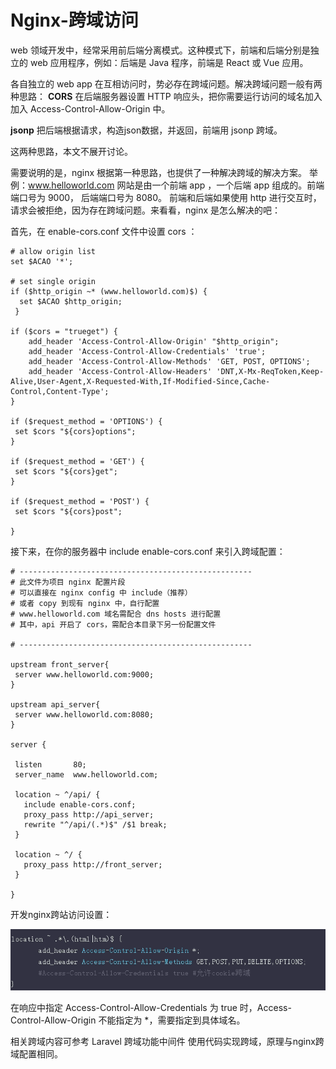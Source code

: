# Nginx-跨域访问

web 领域开发中，经常采用前后端分离模式。这种模式下，前端和后端分别是独立的 web 应用程序，例如：后端是 Java 程序，前端是 React 或 Vue 应用。

各自独立的 web app 在互相访问时，势必存在跨域问题。解决跨域问题一般有两种思路：
**CORS**
在后端服务器设置 HTTP 响应头，把你需要运行访问的域名加入加入 Access-Control-Allow-Origin 中。

**jsonp**
把后端根据请求，构造json数据，并返回，前端用 jsonp 跨域。

这两种思路，本文不展开讨论。

需要说明的是，nginx 根据第一种思路，也提供了一种解决跨域的解决方案。
举例：www.helloworld.com 网站是由一个前端 app ，一个后端 app 组成的。前端端口号为 9000， 后端端口号为 8080。
前端和后端如果使用 http 进行交互时，请求会被拒绝，因为存在跨域问题。来看看，nginx 是怎么解决的吧：

首先，在 enable-cors.conf 文件中设置 cors ：

```
# allow origin list 
set $ACAO '*';
 
# set single origin 
if ($http_origin ~* (www.helloworld.com)$) {
  set $ACAO $http_origin;
 }
 
if ($cors = "trueget") {
    add_header 'Access-Control-Allow-Origin' "$http_origin";
    add_header 'Access-Control-Allow-Credentials' 'true'; 
    add_header 'Access-Control-Allow-Methods' 'GET, POST, OPTIONS'; 
    add_header 'Access-Control-Allow-Headers' 'DNT,X-Mx-ReqToken,Keep-Alive,User-Agent,X-Requested-With,If-Modified-Since,Cache-Control,Content-Type'; 
}
 
if ($request_method = 'OPTIONS') { 
 set $cors "${cors}options"; 
}
 
if ($request_method = 'GET') { 
 set $cors "${cors}get"; 
}
 
if ($request_method = 'POST') { 
 set $cors "${cors}post";

}
```

接下来，在你的服务器中 include enable-cors.conf 来引入跨域配置：

```
# ----------------------------------------------------
# 此文件为项目 nginx 配置片段 
# 可以直接在 nginx config 中 include（推荐） 
# 或者 copy 到现有 nginx 中，自行配置 
# www.helloworld.com 域名需配合 dns hosts 进行配置 
# 其中，api 开启了 cors，需配合本目录下另一份配置文件
 
# ----------------------------------------------------
 
upstream front_server{ 
 server www.helloworld.com:9000; 
}
 
upstream api_server{ 
 server www.helloworld.com:8080; 
}
 
server {
 
 listen       80; 
 server_name  www.helloworld.com; 
 
 location ~ ^/api/ { 
   include enable-cors.conf; 
   proxy_pass http://api_server; 
   rewrite "^/api/(.*)$" /$1 break; 
 }
 
 location ~ ^/ { 
   proxy_pass http://front_server; 
 }
 
}
```



开发nginx跨站访问设置：

![](_v_images/20200624145905670_1295638033.png)

在响应中指定 Access-Control-Allow-Credentials 为 true 时，Access-Control-Allow-Origin 不能指定为 *，需要指定到具体域名。

相关跨域内容可参考 Laravel 跨域功能中间件 使用代码实现跨域，原理与nginx跨域配置相同。
